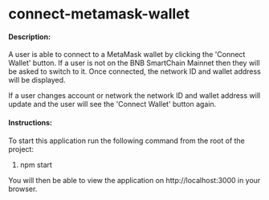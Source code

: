 # connect-metamask-wallet

#### Description:

A user is able to connect to a MetaMask wallet by clicking the 'Connect Wallet' button.
If a user is not on the BNB SmartChain Mainnet then they will be asked to switch to it.
Once connected, the network ID and wallet address will be displayed.

If a user changes account or network the network ID and wallet address will update and the user will see the 'Connect Wallet' button again.

#### Instructions:

To start this application run the following command from the root of the project:

1. npm start

You will then be able to view the application on http://localhost:3000 in your browser.
